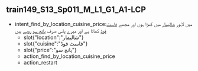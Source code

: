 ## train149_S13_Sp011_M_L1_G1_A1-LCP
* intent_find_by_location_cuisine_price:میں لاہور [شالیمار](location) میں کھڑا ہوں اور مجھے [فاسٹ فوڈ](cuisine) کھانا ہے اور میرے پاس صرف [پانچ سو](price) روپے ہیں
	- slot{"location":"شالیمار"}
	- slot{"cuisine":"فاسٹ فوڈ"}
	- slot{"price":"پانچ سو"}
	- action_find_by_location_cuisine_price
	- action_restart